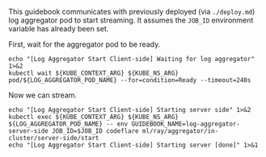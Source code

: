 This guidebook communicates with previously deployed (via
`./deploy.md`) log aggregator pod to start streaming. It assumes the
`JOB_ID` environment variable has already been set.

First, wait for the aggregator pod to be ready.
```shell
echo "[Log Aggregator Start Client-side] Waiting for log aggregator" 1>&2
kubectl wait ${KUBE_CONTEXT_ARG} ${KUBE_NS_ARG} pod/${LOG_AGGREGATOR_POD_NAME} --for=condition=Ready --timeout=240s
```

Now we can stream.
```shell.async
echo "[Log Aggregator Start Client-side] Starting server side" 1>&2
kubectl exec ${KUBE_CONTEXT_ARG} ${KUBE_NS_ARG} ${LOG_AGGREGATOR_POD_NAME} -- env GUIDEBOOK_NAME=log-aggregator-server-side JOB_ID=$JOB_ID codeflare ml/ray/aggregator/in-cluster/server-side/start
echo "[Log Aggregator Start Client-side] Starting server [done]" 1>&1
```
